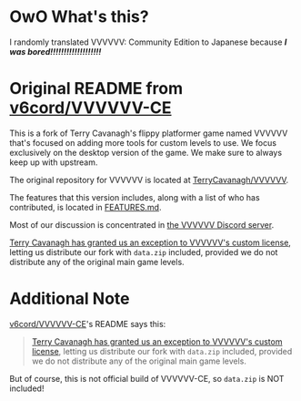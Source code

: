 # OwO What's this?
I randomly translated VVVVVV: Community Edition to Japanese because
***I was bored!!!!!!!!!!!!!!!!!!!***

# Original README from [v6cord/VVVVVV-CE](https://github.com/v6cord/VVVVVV-CE)
This is a fork of Terry Cavanagh's flippy platformer game named VVVVVV that's focused on adding more tools for custom levels to use. We focus exclusively on the desktop version of the game. We make sure to always keep up with upstream.

The original repository for VVVVVV is located at [TerryCavanagh/VVVVVV](https://github.com/TerryCavanagh/VVVVVV).

The features that this version includes, along with a list of who has contributed, is located in [FEATURES.md](FEATURES.md).

Most of our discussion is concentrated in [the VVVVVV Discord server](https://discord.gg/Zf7Nzea).

[Terry Cavanagh has granted us an exception to VVVVVV's custom license](https://twitter.com/terrycavanagh/status/1216657316067663872), letting us distribute our fork with `data.zip` included, provided we do not distribute any of the original main game levels.

# Additional Note
[v6cord/VVVVVV-CE](https://github.com/v6cord/VVVVVV-CE)'s README says this:
> [Terry Cavanagh has granted us an exception to VVVVVV's custom license](https://twitter.com/terrycavanagh/status/1216657316067663872), letting us distribute our fork with `data.zip` included, provided we do not distribute any of the original main game levels.

But of course, this is not official build of VVVVVV-CE, so `data.zip` is NOT included!

